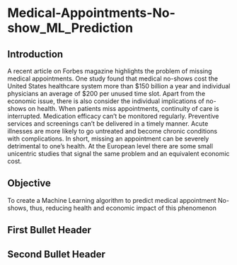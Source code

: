 # Medical-Appointments-No-show_ML_Prediction
## Introduction
A recent article on Forbes magazine highlights the problem of missing medical appointments. One study found that medical no-shows cost the United  States healthcare system more than $150 billion a year and individual physicians an average of $200 per unused time slot. Apart from the economic issue, there is also consider the individual implications of no-shows on health. When patients miss appointments, continuity of care is interrupted. Medication efficacy can’t be monitored regularly. Preventive services and screenings can’t be delivered in a timely manner. Acute illnesses are more likely to go untreated and become chronic conditions with complications. In short, missing an appointment can be severely detrimental to one’s health. At the European level there are some small unicentric studies that signal the same problem and an equivalent economic cost. 

## Objective
To create a Machine Learning algorithm to predict medical appointment No-shows, thus, reducing health and economic impact of this phenomenon

## First Bullet Header <a class="anchor" id="first-bullet"></a>
## Second Bullet Header <a class="anchor" id="second-bullet"></a>

